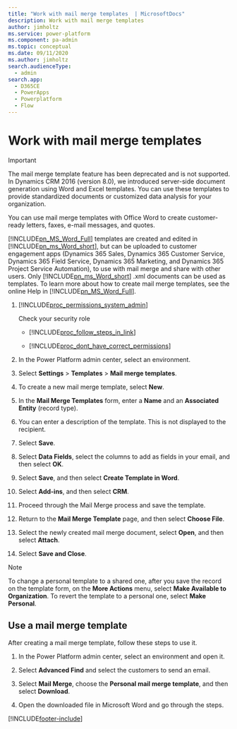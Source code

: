 ```yaml
---
title: "Work with mail merge templates  | MicrosoftDocs"
description: Work with mail merge templates 
author: jimholtz
ms.service: power-platform
ms.component: pa-admin
ms.topic: conceptual
ms.date: 09/11/2020
ms.author: jimholtz
search.audienceType: 
  - admin
search.app:
  - D365CE
  - PowerApps
  - Powerplatform
  - Flow
---
```

# Work with mail merge templates

> [!IMPORTANT]
> The mail merge template feature has been deprecated and is not supported. In Dynamics CRM 2016 (version 8.0), we introduced server-side document generation using Word and Excel templates. You can use these templates to provide standardized documents or customized data analysis for your organization.

You can use mail merge templates with Office Word to create customer-ready letters, faxes, e-mail messages, and quotes.  
  
 [!INCLUDE[pn_MS_Word_Full](../includes/pn-ms-word-short.md)] templates are created and edited in [!INCLUDE[pn_ms_Word_short](../includes/pn-ms-word-short.md)], but can be uploaded to customer engagement apps (Dynamics 365 Sales, Dynamics 365 Customer Service, Dynamics 365 Field Service, Dynamics 365 Marketing, and Dynamics 365 Project Service Automation), to use with mail merge and share with other users. Only [!INCLUDE[pn_ms_Word_short](../includes/pn-ms-word-short.md)] .xml documents can be used as templates. To learn more about how to create mail merge templates, see the online Help in [!INCLUDE[pn_MS_Word_Full](../includes/pn-ms-word-short.md)].  
  
1. [!INCLUDE[proc_permissions_system_admin](../includes/proc-permissions-system-admin.md)]  
  
    Check your security role  
  
   - [!INCLUDE[proc_follow_steps_in_link](../includes/proc-follow-steps-in-link.md)]  
  
   - [!INCLUDE[proc_dont_have_correct_permissions](../includes/proc-dont-have-correct-permissions.md)]  
  
2. In the Power Platform admin center, select an environment. 

3. Select **Settings** > **Templates** > **Mail merge templates**.  
  
4. To create a new mail merge template, select **New**.  
  
5. In the **Mail Merge Templates** form, enter a **Name** and an **Associated Entity** (record type).  
  
6. You can enter a description of the template. This is not displayed to the recipient.  

7. Select **Save**. 

8. Select **Data Fields**, select the columns to add as fields in your email, and then select **OK**.

9. Select **Save**, and then select **Create Template in Word**.

10. Select **Add-ins**, and then select **CRM**.

11. Proceed through the Mail Merge process and save the template.

12. Return to the **Mail Merge Template** page, and then select **Choose File**. 

13. Select the newly created mail merge document, select **Open**, and then select **Attach**.

14. Select **Save and Close**.

> [!NOTE]
> To change a personal template to a shared one, after you save the record on the template form, on the **More Actions** menu, select **Make Available to Organization**. To revert the template to a personal one, select **Make Personal**.  

## Use a mail merge template

After creating a mail merge template, follow these steps to use it.

1. In the Power Platform admin center, select an environment and open it.

2. Select **Advanced Find** and select the customers to send an email.

3. Select **Mail Merge**, choose the **Personal mail merge template**, and then select **Download**.

4. Open the downloaded file in Microsoft Word and go through the steps.



[!INCLUDE[footer-include](../includes/footer-banner.md)]